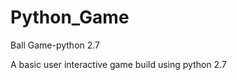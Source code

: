 Python_Game
===========

Ball Game-python 2.7

A basic user interactive game build using python 2.7
